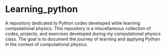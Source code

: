 # Learning_python
A repository dedicated to Python codes developed while learning computational physics. 
This repository is a miscellaneous collection of codes, projects, and exercises developed during my computational physics class. 
The goal is to document the journey of learning and applying Python in the context of computational physics.

